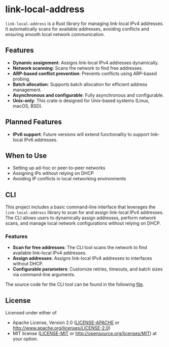 # link-local-address

`link-local-address` is a Rust library for managing link-local IPv4 addresses. It automatically scans for available addresses, avoiding conflicts and ensuring smooth local network communication.

## Features
- **Dynamic assignment**: Assigns link-local IPv4 addresses dynamically.
- **Network scanning**: Scans the network to find free addresses.
- **ARP-based conflict prevention**: Prevents conflicts using ARP-based probing.
- **Batch allocation**: Supports batch allocation for efficient address management.
- **Asynchronous and configurable**: Fully asynchronous and configurable.
- **Unix-only**: This crate is designed for Unix-based systems (Linux, macOS, BSD).


## Planned Features
- **IPv6 support**: Future versions will extend functionality to support link-local IPv6 addresses.

## When to Use
- Setting up ad-hoc or peer-to-peer networks
- Assigning IPs without relying on DHCP
- Avoiding IP conflicts in local networking environments

## CLI

This project includes a basic command-line interface that leverages the `link-local-address` library to scan for and assign link-local IPv4 addresses. The CLI allows users to dynamically assign addresses, perform network scans, and manage local network configurations without relying on DHCP.

### Features
- **Scan for free addresses**: The CLI tool scans the network to find available link-local IPv4 addresses.
- **Assign addresses**: Assigns link-local IPv4 addresses to interfaces without DHCP.
- **Configurable parameters**: Customize retries, timeouts, and batch sizes via command-line arguments.

The source code for the CLI tool can be found in the following [file](<https://github.com/skullim/link-local-address/blob/main/link-local-address-cli/src/main.rs>).

## License

Licensed under either of

- Apache License, Version 2.0 ([LICENSE-APACHE](LICENSE-APACHE) or <http://www.apache.org/licenses/LICENSE-2.0>)
- MIT license ([LICENSE-MIT](LICENSE-MIT) or <http://opensource.org/licenses/MIT>)
  at your option.